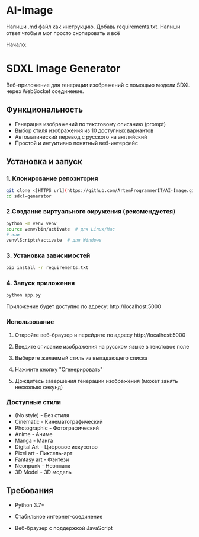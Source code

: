 # AI-Image
Напиши .md файл как инструкцию. Добавь requirements.txt. Напиши ответ чтобы я мог просто скопировать и всё

Начало:
# SDXL Image Generator

Веб-приложение для генерации изображений с помощью модели SDXL через WebSocket соединение.

## Функциональность

- Генерация изображений по текстовому описанию (prompt)
- Выбор стиля изображения из 10 доступных вариантов
- Автоматический перевод с русского на английский
- Простой и интуитивно понятный веб-интерфейс

## Установка и запуск

### 1. Клонирование репозитория

```bash
git clone <[HTTPS url](https://github.com/ArtemProgrammerIT/AI-Image.git)>
cd sdxl-generator
```
### 2.Создание виртуального окружения (рекомендуется)

```bash
python -m venv venv
source venv/bin/activate  # для Linux/Mac
# или
venv\Scripts\activate  # для Windows
```

### 3. Установка зависимостей

```bash
pip install -r requirements.txt
```

### 4. Запуск приложения

```bash
python app.py
```
Приложение будет доступно по адресу: http://localhost:5000

### Использование
1. Откройте веб-браузер и перейдите по адресу http://localhost:5000

2. Введите описание изображения на русском языке в текстовое поле

3. Выберите желаемый стиль из выпадающего списка

4. Нажмите кнопку "Сгенерировать"

5. Дождитесь завершения генерации изображения (может занять несколько секунд)

### Доступные стили
- (No style) - Без стиля
- Cinematic - Кинематографический
- Photographic - Фотографический
- Anime - Аниме
- Manga - Манга
- Digital Art - Цифровое искусство
- Pixel art - Пиксель-арт
- Fantasy art - Фэнтези
- Neonpunk - Неонпанк
- 3D Model - 3D модель


## Требования
- Python 3.7+

- Стабильное интернет-соединение

- Веб-браузер с поддержкой JavaScript
